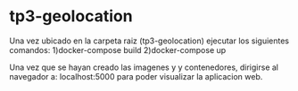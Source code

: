 # tp3-geolocation

Una vez ubicado en la carpeta raiz (tp3-geolocation) ejecutar los siguientes comandos:
  1)docker-compose build
  2)docker-compose up

Una vez que se hayan creado las imagenes y y contenedores, dirigirse al navegador a: localhost:5000 para poder visualizar la aplicacion web.
